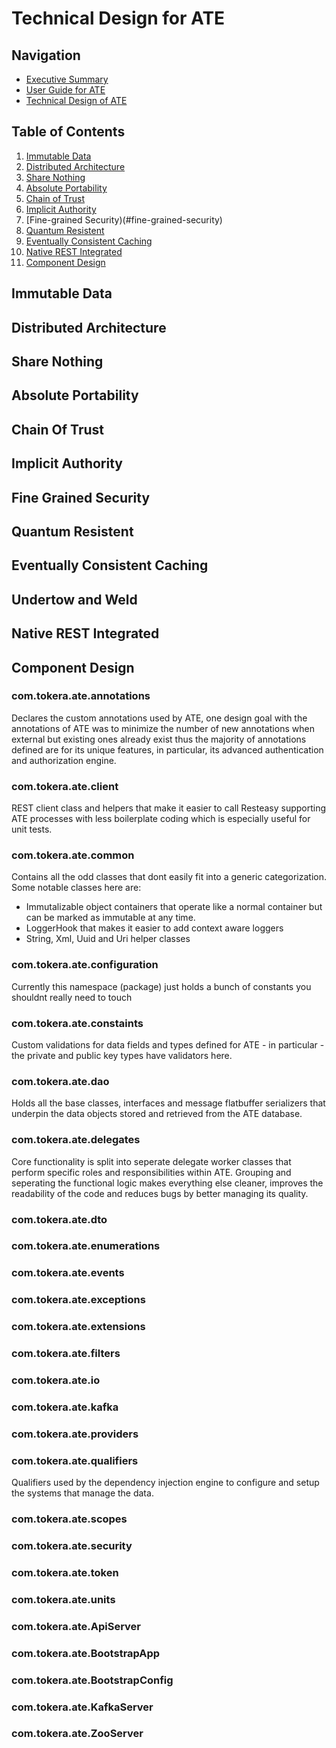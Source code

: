 Technical Design for ATE
========================

## Navigation

- [Executive Summary](../README.md)
- [User Guide for ATE](guide.md)
- [Technical Design of ATE](design.md)

## Table of Contents

1. [Immutable Data](#immutable-data)
2. [Distributed Architecture](#distributed-architecture)
3. [Share Nothing](#share-nothing)
4. [Absolute Portability](#absolute-portability)
5. [Chain of Trust](#chain-of-trust)
6. [Implicit Authority](#implicit-authority)
7. [Fine-grained Security)(#fine-grained-security)
9. [Quantum Resistent](#quantum-resistent)
10. [Eventually Consistent Caching](#eventually-consistent-caching)
11. [Native REST Integrated](#native-rest-integrated)
12. [Component Design](#component-design)

## Immutable Data

## Distributed Architecture

## Share Nothing

## Absolute Portability

## Chain Of Trust

## Implicit Authority

## Fine Grained Security

## Quantum Resistent

## Eventually Consistent Caching

## Undertow and Weld

## Native REST Integrated

## Component Design

### com.tokera.ate.annotations

Declares the custom annotations used by ATE, one design goal with the annotations of ATE was to
minimize the number of new annotations when external but existing ones already exist thus the majority
of annotations defined are for its unique features, in particular, its advanced authentication and
authorization engine.

### com.tokera.ate.client

REST client class and helpers that make it easier to call Resteasy supporting ATE processes with less
boilerplate coding which is especially useful for unit tests.

### com.tokera.ate.common

Contains all the odd classes that dont easily fit into a generic categorization. Some notable classes
here are:

- Immutalizable object containers that operate like a normal container but can be marked as immutable at any time.
- LoggerHook that makes it easier to add context aware loggers
- String, Xml, Uuid and Uri helper classes

### com.tokera.ate.configuration

Currently this namespace (package) just holds a bunch of constants you shouldnt really need to touch

### com.tokera.ate.constaints

Custom validations for data fields and types defined for ATE - in particular - the private and public
key types have validators here.

### com.tokera.ate.dao

Holds all the base classes, interfaces and message flatbuffer serializers that underpin the data objects
stored and retrieved from the ATE database.

### com.tokera.ate.delegates

Core functionality is split into seperate delegate worker classes that perform specific roles and
responsibilities within ATE. Grouping and seperating the functional logic makes everything else cleaner,
improves the readability of the code and reduces bugs by better managing its quality.

### com.tokera.ate.dto

### com.tokera.ate.enumerations

### com.tokera.ate.events

### com.tokera.ate.exceptions

### com.tokera.ate.extensions

### com.tokera.ate.filters

### com.tokera.ate.io

### com.tokera.ate.kafka

### com.tokera.ate.providers

### com.tokera.ate.qualifiers

Qualifiers used by the dependency injection engine to configure and setup the systems that manage the
data.

### com.tokera.ate.scopes

### com.tokera.ate.security

### com.tokera.ate.token

### com.tokera.ate.units

### com.tokera.ate.ApiServer

### com.tokera.ate.BootstrapApp

### com.tokera.ate.BootstrapConfig

### com.tokera.ate.KafkaServer

### com.tokera.ate.ZooServer
